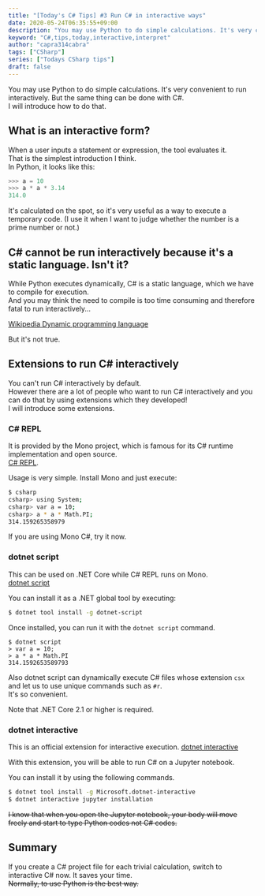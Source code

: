 ```yaml
---
title: "[Today's C# Tips] #3 Run C# in interactive ways"
date: 2020-05-24T06:35:55+09:00
description: "You may use Python to do simple calculations. It's very convenient to run interactively. But the same thing can be done with C#."
keyword: "C#,tips,today,interactive,interpret"
author: "capra314cabra"
tags: ["CSharp"]
series: ["Todays CSharp tips"]
draft: false
---
```


You may use Python to do simple calculations. It's very convenient to run interactively. But the same thing can be done with C#.  
I will introduce how to do that.

## What is an interactive form?

When a user inputs a statement or expression, the tool evaluates it.  
That is the simplest introduction I think.  
In Python, it looks like this:

``` python
>>> a = 10
>>> a * a * 3.14
314.0
```

It's calculated on the spot, so it's very useful as a way to execute a temporary code. (I use it when I want to judge whether the number is a prime number or not.)

## C# cannot be run interactively because it's a static language. Isn't it?

While Python executes dynamically, C# is a static language, which we have to compile for execution.  
And you may think the need to compile is too time consuming and therefore fatal to run interactively...

[Wikipedia Dynamic programming language](https://en.wikipedia.org/wiki/Dynamic_programming_language)

But it's not true.

## Extensions to run C# interactively

You can't run C# interactively by default.  
However there are a lot of people who want to run C# interactively and you can do that by using extensions which they developed!  
I will introduce some extensions.

### C# REPL

It is provided by the Mono project, which is famous for its C# runtime implementation and open source.  
[C# REPL](https://www.mono-project.com/docs/tools+libraries/tools/repl/).

Usage is very simple. Install Mono and just execute:

```bash
$ csharp
csharp> using System;
csharp> var a = 10;
csharp> a * a * Math.PI;
314.159265358979
```

If you are using Mono C#, try it now.

### dotnet script

This can be used on .NET Core while C# REPL runs on Mono.  
[dotnet script](https://github.com/filipw/dotnet-script)

You can install it as a .NET global tool by executing:

``` bash
$ dotnet tool install -g dotnet-script
```

Once installed, you can run it with the `dotnet script` command.

```
$ dotnet script
> var a = 10;
> a * a * Math.PI
314.1592653589793
```

Also dotnet script can dynamically execute C# files whose extension `csx` and let us to use unique commands such as `#r`.  
It's so convenient.

Note that .NET Core 2.1 or higher is required.

### dotnet interactive

This is an official extension for interactive execution.
[dotnet interactive](https://github.com/dotnet/interactive)

With this extension, you will be able to run C# on a Jupyter notebook.

You can install it by using the following commands.

``` bash
$ dotnet tool install -g Microsoft.dotnet-interactive
$ dotnet interactive jupyter installation
```

~~I know that when you open the Jupyter notebook, your body will move freely and start to type Python codes not C# codes.~~

## Summary

If you create a C# project file for each trivial calculation, switch to interactive C# now. It saves your time.  
~~Normally, to use Python is the best way.~~
